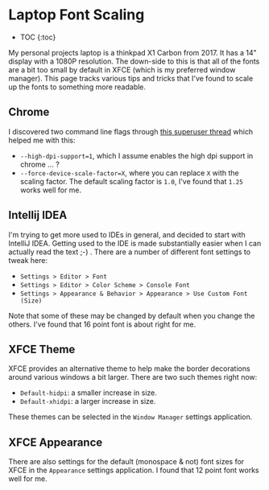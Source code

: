 # Laptop Font Scaling

* TOC
{:toc}

My personal projects laptop is a thinkpad X1 Carbon from 2017.  It has a 14" display with a 1080P resolution.  The down-side to this is that all of the fonts are a bit too small by default in XFCE (which is my preferred window manager).  This page tracks various tips and tricks that I've found to scale up the fonts to something more readable.

## Chrome

I discovered two command line flags through [this superuser thread](https://superuser.com/questions/1116767/chrome-ui-size-zoom-levels-in-ubuntu-16-04) which helped me with this:

* `--high-dpi-support=1`, which I assume enables the high dpi support in chrome ... ?
* `--force-device-scale-factor=X`, where you can replace `X` with the scaling factor.  The default scaling factor is `1.0`, I've found that `1.25` works well for me.

## Intellij IDEA

I'm trying to get more used to IDEs in general, and decided to start with IntelliJ IDEA.  Getting used to the IDE is made substantially easier when I can actually read the text ;-) .  There are a number of different font settings to tweak here:

* `Settings > Editor > Font`
* `Settings > Editor > Color Scheme > Console Font`
* `Settings > Appearance & Behavior > Appearance > Use Custom Font (Size)`

Note that some of these may be changed by default when you change the others.  I've found that 16 point font is about right for me.

## XFCE Theme

XFCE provides an alternative theme to help make the border decorations around various windows a bit larger.  There are two such themes right now:

* `Default-hidpi`: a smaller increase in size.
* `Default-xhidpi`: a larger increase in size.

These themes can be selected in the `Window Manager` settings application.

## XFCE Appearance

There are also settings for the default (monospace & not) font sizes for XFCE in the `Appearance` settings application.  I found that 12 point font works well for me.
